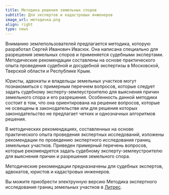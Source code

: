 ```yaml
---
title: Методика решения земельных споров
subtitle: Для экспертов и кадастровых инженеров
image_url: методичка.png     
align: right   
type: news         
---
```

Вниманию землепользователей предлагается методика, которую разработал Сергей Иванович Ивасюк. Она написана специально для разрешения земельных споров и применяется судебными экспертами. Методические рекомендации составлены на основе практического опыта проведения судебной и досудебной экспертизы в Московской, Тверской области и Республике Крым. 

Юристы, адвокаты и владельцы земельных участков могут познакомиться с примерным перечнем вопросов, которые следует задать судебному эксперту-землеустроителю для выяснения причин земельного спора и его разрешения. Особенность данной методики состоит в том, что она ориентирована на решение вопросов, которые не освещены в законодательстве или для решения которых законодательство не предлагает четких и однозначных алгоритмов решения.

В методических рекомендациях, составленных на основе практического опыта проведения экспертных исследований, изложены рекомендации по проведению экспертного исследования границ земельных участков. Приведен примерный перечень вопросов, которые рекомендуется задать судебному эксперту-землеустроителю для выяснения причин и разрешения земельного спора.

Методические рекомендации предназначены для судебных экспертов, адвокатов, юристов и кадастровых инженеров. 

Вы можите приобрести электрунную версию Методика экспертного исследования границ земельных участков в [Литрес](https://www.litres.ru/book/s-i-ivasuk/metodika-ekspertnogo-issledovaniya-granic-zemelnyh-uchastkov-68875623/).

